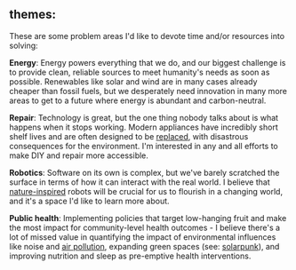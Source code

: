 ## themes:

These are some problem areas I'd like to devote time and/or resources into solving:

**Energy**: Energy powers everything that we do, and our biggest challenge is to provide clean, reliable sources to meet humanity's needs as soon as possible. Renewables like solar and wind are in many cases already cheaper than fossil fuels, but we desperately need innovation in many more areas to get to a future where energy is abundant and carbon-neutral.

**Repair**: Technology is great, but the one thing nobody talks about is what happens when it stops working. Modern appliances have incredibly short shelf lives and are often designed to be [replaced](https://en.wikipedia.org/wiki/Planned_obsolescence), with disastrous consequences for the environment. I'm interested in any and all efforts to make DIY and repair more accessible.

**Robotics**: Software on its own is complex, but we've barely scratched the surface in terms of how it can interact with the real world. I believe that [nature-inspired](https://en.wikipedia.org/wiki/Biomimetics) robots will be crucial for us to flourish in a changing world, and it's a space I'd like to learn more about.

**Public health**: Implementing policies that target low-hanging fruit and make the most impact for community-level health outcomes - I believe there's a lot of missed value in quantifying the impact of environmental influences like noise and [air pollution](https://patrickcollison.com/pollution), expanding green spaces (see: [solarpunk](https://www.youtube.com/watch?v=UqJJktxCY9U)), and improving nutrition and sleep as pre-emptive health interventions.
